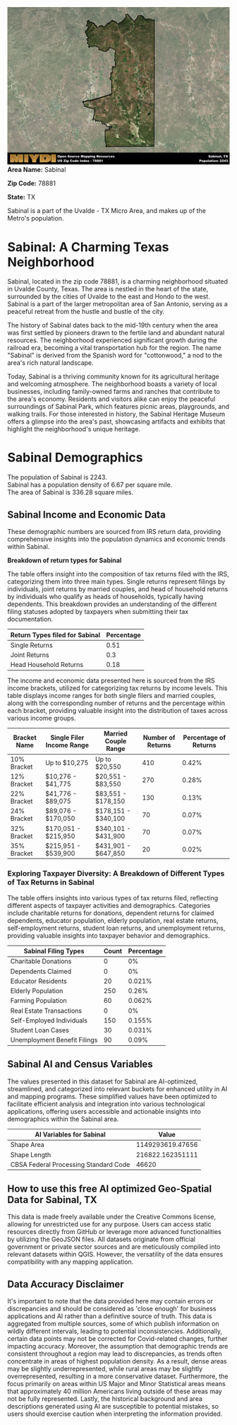 ![Image Alt Text](../_images/78881.png)
**Area Name:** Sabinal

**Zip Code:** 78881

**State:** TX

Sabinal is a part of the Uvalde - TX Micro Area, and makes up  of the Metro's population.  

# Sabinal: A Charming Texas Neighborhood  
Sabinal, located in the zip code 78881, is a charming neighborhood situated in Uvalde County, Texas. The area is nestled in the heart of the state, surrounded by the cities of Uvalde to the east and Hondo to the west. Sabinal is a part of the larger metropolitan area of San Antonio, serving as a peaceful retreat from the hustle and bustle of the city.

The history of Sabinal dates back to the mid-19th century when the area was first settled by pioneers drawn to the fertile land and abundant natural resources. The neighborhood experienced significant growth during the railroad era, becoming a vital transportation hub for the region. The name "Sabinal" is derived from the Spanish word for "cottonwood," a nod to the area's rich natural landscape.

Today, Sabinal is a thriving community known for its agricultural heritage and welcoming atmosphere. The neighborhood boasts a variety of local businesses, including family-owned farms and ranches that contribute to the area's economy. Residents and visitors alike can enjoy the peaceful surroundings of Sabinal Park, which features picnic areas, playgrounds, and walking trails. For those interested in history, the Sabinal Heritage Museum offers a glimpse into the area's past, showcasing artifacts and exhibits that highlight the neighborhood's unique heritage.

# Sabinal Demographics

The population of Sabinal is 2243.  
Sabinal has a population density of 6.67 per square mile.  
The area of Sabinal is 336.28 square miles.  

## Sabinal Income and Economic Data

These demographic numbers are sourced from IRS return data, providing comprehensive insights into the population dynamics and economic trends within Sabinal.

**Breakdown of return types for Sabinal**

The table offers insight into the composition of tax returns filed with the IRS, categorizing them into three main types. Single returns represent filings by individuals, joint returns by married couples, and head of household returns by individuals who qualify as heads of households, typically having dependents. This breakdown provides an understanding of the different filing statuses adopted by taxpayers when submitting their tax documentation.

| Return Types filed for Sabinal                              | Percentage          |
|----------------------------------------------------------|---------------------|
| Single Returns                                            | 0.51 |
| Joint Returns                                             | 0.3 |
| Head Household Returns                                    | 0.18 |

The income and economic data presented here is sourced from the IRS income brackets, utilized for categorizing tax returns by income levels. This table displays income ranges for both single filers and married couples, along with the corresponding number of returns and the percentage within each bracket, providing valuable insight into the distribution of taxes across various income groups.

| Bracket Name       | Single Filer Income Range | Married Couple Range | Number of Returns | Percentage of Returns |
|--------------------|----------------------------|----------------------|-------------------|-----------------------|
| 10% Bracket        | Up to $10,275              | Up to $20,550        | 410 | 0.42% |
| 12% Bracket        | $10,276 - $41,775          | $20,551 - $83,550    | 270 | 0.28% |
| 22% Bracket        | $41,776 - $89,075          | $83,551 - $178,150   | 130 | 0.13% |
| 24% Bracket        | $89,076 - $170,050         | $178,151 - $340,100  | 70 | 0.07% |
| 32% Bracket        | $170,051 - $215,950        | $340,101 - $431,900  | 70 | 0.07% |
| 35% Bracket        | $215,951 - $539,900        | $431,901 - $647,850  | 20 | 0.02% |

### Exploring Taxpayer Diversity: A Breakdown of Different Types of Tax Returns in Sabinal

The table offers insights into various types of tax returns filed, reflecting different aspects of taxpayer activities and demographics. Categories include charitable returns for donations, dependent returns for claimed dependents, educator population, elderly population, real estate returns, self-employment returns, student loan returns, and unemployment returns, providing valuable insights into taxpayer behavior and demographics.

| Sabinal Filing Types                    | Count | Percentage |
|--------------------------------------|-------|------------|
| Charitable Donations                 | 0 | 0% |
| Dependents Claimed                   | 0 | 0% |
| Educator Residents                   | 20 | 0.021% |
| Elderly Population                   | 250 | 0.26% |
| Farming Population                   | 60 | 0.062% |
| Real Estate Transactions             | 0 | 0% |
| Self-Employed Individuals            | 150 | 0.155% |
| Student Loan Cases                   | 30 | 0.031% |
| Unemployment Benefit Filings         | 90 | 0.09% |

## Sabinal AI and Census Variables

The values presented in this dataset for Sabinal are AI-optimized, streamlined, and categorized into relevant buckets for enhanced utility in AI and mapping programs. These simplified values have been optimized to facilitate efficient analysis and integration into various technological applications, offering users accessible and actionable insights into demographics within the Sabinal area.

| AI Variables for Sabinal | Value |
|-------------|-------|
| Shape Area | 1149293619.47656 |
| Shape Length | 216822.162351111 |
| CBSA Federal Processing Standard Code | 46620 |

## How to use this free AI optimized Geo-Spatial Data for Sabinal, TX

This data is made freely available under the Creative Commons license, allowing for unrestricted use for any purpose. Users can access static resources directly from GitHub or leverage more advanced functionalities by utilizing the GeoJSON files. All datasets originate from official government or private sector sources and are meticulously compiled into relevant datasets within QGIS. However, the versatility of the data ensures compatibility with any mapping application.

## Data Accuracy Disclaimer
It's important to note that the data provided here may contain errors or discrepancies and should be considered as 'close enough' for business applications and AI rather than a definitive source of truth. This data is aggregated from multiple sources, some of which publish information on wildly different intervals, leading to potential inconsistencies. Additionally, certain data points may not be corrected for Covid-related changes, further impacting accuracy. Moreover, the assumption that demographic trends are consistent throughout a region may lead to discrepancies, as trends often concentrate in areas of highest population density. As a result, dense areas may be slightly underrepresented, while rural areas may be slightly overrepresented, resulting in a more conservative dataset. Furthermore, the focus primarily on areas within US Major and Minor Statistical areas means that approximately 40 million Americans living outside of these areas may not be fully represented. Lastly, the historical background and area descriptions generated using AI are susceptible to potential mistakes, so users should exercise caution when interpreting the information provided.
